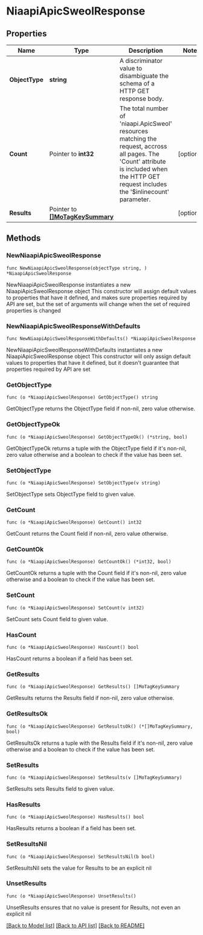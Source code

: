 # NiaapiApicSweolResponse

## Properties

Name | Type | Description | Notes
------------ | ------------- | ------------- | -------------
**ObjectType** | **string** | A discriminator value to disambiguate the schema of a HTTP GET response body. | 
**Count** | Pointer to **int32** | The total number of &#39;niaapi.ApicSweol&#39; resources matching the request, accross all pages. The &#39;Count&#39; attribute is included when the HTTP GET request includes the &#39;$inlinecount&#39; parameter. | [optional] 
**Results** | Pointer to [**[]MoTagKeySummary**](mo.TagKeySummary.md) |  | [optional] 

## Methods

### NewNiaapiApicSweolResponse

`func NewNiaapiApicSweolResponse(objectType string, ) *NiaapiApicSweolResponse`

NewNiaapiApicSweolResponse instantiates a new NiaapiApicSweolResponse object
This constructor will assign default values to properties that have it defined,
and makes sure properties required by API are set, but the set of arguments
will change when the set of required properties is changed

### NewNiaapiApicSweolResponseWithDefaults

`func NewNiaapiApicSweolResponseWithDefaults() *NiaapiApicSweolResponse`

NewNiaapiApicSweolResponseWithDefaults instantiates a new NiaapiApicSweolResponse object
This constructor will only assign default values to properties that have it defined,
but it doesn't guarantee that properties required by API are set

### GetObjectType

`func (o *NiaapiApicSweolResponse) GetObjectType() string`

GetObjectType returns the ObjectType field if non-nil, zero value otherwise.

### GetObjectTypeOk

`func (o *NiaapiApicSweolResponse) GetObjectTypeOk() (*string, bool)`

GetObjectTypeOk returns a tuple with the ObjectType field if it's non-nil, zero value otherwise
and a boolean to check if the value has been set.

### SetObjectType

`func (o *NiaapiApicSweolResponse) SetObjectType(v string)`

SetObjectType sets ObjectType field to given value.


### GetCount

`func (o *NiaapiApicSweolResponse) GetCount() int32`

GetCount returns the Count field if non-nil, zero value otherwise.

### GetCountOk

`func (o *NiaapiApicSweolResponse) GetCountOk() (*int32, bool)`

GetCountOk returns a tuple with the Count field if it's non-nil, zero value otherwise
and a boolean to check if the value has been set.

### SetCount

`func (o *NiaapiApicSweolResponse) SetCount(v int32)`

SetCount sets Count field to given value.

### HasCount

`func (o *NiaapiApicSweolResponse) HasCount() bool`

HasCount returns a boolean if a field has been set.

### GetResults

`func (o *NiaapiApicSweolResponse) GetResults() []MoTagKeySummary`

GetResults returns the Results field if non-nil, zero value otherwise.

### GetResultsOk

`func (o *NiaapiApicSweolResponse) GetResultsOk() (*[]MoTagKeySummary, bool)`

GetResultsOk returns a tuple with the Results field if it's non-nil, zero value otherwise
and a boolean to check if the value has been set.

### SetResults

`func (o *NiaapiApicSweolResponse) SetResults(v []MoTagKeySummary)`

SetResults sets Results field to given value.

### HasResults

`func (o *NiaapiApicSweolResponse) HasResults() bool`

HasResults returns a boolean if a field has been set.

### SetResultsNil

`func (o *NiaapiApicSweolResponse) SetResultsNil(b bool)`

 SetResultsNil sets the value for Results to be an explicit nil

### UnsetResults
`func (o *NiaapiApicSweolResponse) UnsetResults()`

UnsetResults ensures that no value is present for Results, not even an explicit nil

[[Back to Model list]](../README.md#documentation-for-models) [[Back to API list]](../README.md#documentation-for-api-endpoints) [[Back to README]](../README.md)


